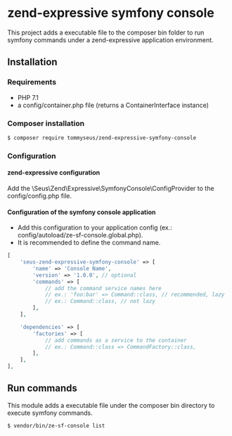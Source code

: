 # zend-expressive symfony console

This project adds a executable file to the composer bin folder to run symfony commands under a zend-expressive
application environment.

## Installation

### Requirements

- PHP 7.1
- a config/container.php file (returns a ContainerInterface instance)

### Composer installation

```bash
$ composer require tommyseus/zend-expressive-symfony-console
```

### Configuration
#### zend-expressive configuration

Add the \Seus\Zend\Expressive\SymfonyConsole\ConfigProvider to the config/config.php file.

#### Configuration of the symfony console application

- Add this configuration to your application config (ex.: config/autoload/ze-sf-console.global.php).
- It is recommended to define the command name.

```php
[
    'seus-zend-expressive-symfony-console' => [
        'name' => 'Console Name',
        'version' => '1.0.0', // optional
        'commands' => [
            // add the command service names here
            // ex.: 'foo:bar' => Command::class, // recommended, lazy
            // ex.: Command::class, // not lazy
        ],
    ],

    'dependencies' => [
        'factories' => [
            // add commands as a service to the container
            // ex.: Command::class => CommandFactory::class,
        ],
    ],
],
```

## Run commands

This module adds a executable file under the composer bin directory to execute symfony commands.

```bash
$ vendor/bin/ze-sf-console list
```
